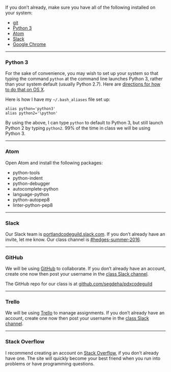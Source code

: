 If you don’t already, make sure you have all of the following installed on your system:

- [git](https://git-scm.com/downloads)
- [Python 3](https://www.python.org/downloads/)
- [Atom](https://atom.io/)
- [Slack](https://slack.com/downloads)
- [Google Chrome](https://www.google.com/chrome/browser/desktop/)

------

### Python 3

For the sake of convenience, you may wish to set up your system so that typing the command `python` at the command line launches Python 3, rather than your system default (usually Python 2.7). Here are [directions for how to do that on OS X](http://stackoverflow.com/a/18425592).

Here is how I have my `~/.bash_aliases` file set up:

    alias python='python3'
    alias python2='\python'

By using the above, I can type `python` to default to Python 3, but still launch Python 2 by typing `python2`. 99% of the time in class we will be using Python 3.

------

### Atom

Open Atom and install the following packages:

- python-tools
- python-indent
- python-debugger
- autocomplete-python
- language-python
- python-autopep8
- linter-python-pep8

------

### Slack

Our Slack team is [portlandcodeguild.slack.com](https://portlandcodeguild.slack.com). If you don’t already have an invite, let me know. Our class channel is [#hedges-summer-2016](https://portlandcodeguild.slack.com/archives/hedges-summer-2016).

------

### GitHub

We will be using [GitHub](https://github.com) to collaborate. If you don’t already have an account, create one now then post your username in the [class Slack channel](https://portlandcodeguild.slack.com/archives/hedges-summer-2016).

The GitHub repo for our class is at [github.com/segdeha/pdxcodeguild](https://github.com/segdeha/pdxcodeguild)

------

### Trello

We will be using [Trello](https://trello.com) to manage assignments. If you don’t already have an account, create one now then post your username in the [class Slack channel](https://portlandcodeguild.slack.com/archives/hedges-summer-2016).

------

### Stack Overflow

I recommend creating an account on [Stack Overflow](http://stackoverflow.com/), if you don’t already have one. The site will quickly become your best friend when you run into problems or have programming questions.